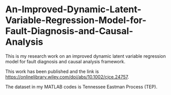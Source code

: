 # An-Improved-Dynamic-Latent-Variable-Regression-Model-for-Fault-Diagnosis-and-Causal-Analysis

This is my research work on an improved dynamic latent variable regression model for fault diagnosis and causal analysis framework.

This work has been published and the link is https://onlinelibrary.wiley.com/doi/abs/10.1002/cjce.24757.

The dataset in my MATLAB codes is Tennessee Eastman Process (TEP).
